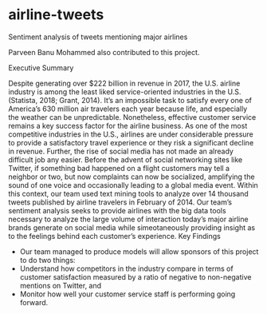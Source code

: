 # airline-tweets
Sentiment analysis of tweets mentioning major airlines

Parveen Banu Mohammed also contributed to this project.

Executive Summary

Despite generating over $222 billion in revenue in 2017, the U.S. airline industry is among the least liked service-oriented industries in the U.S. (Statista, 2018; Grant, 2014). It’s an impossible task to satisfy every one of America’s 630 million air travelers each year because life, and especially the weather can be unpredictable. Nonetheless, effective customer service remains a key success factor for the airline business. As one of the most competitive industries in the U.S., airlines are under considerable pressure to provide a satisfactory travel experience or they risk a significant decline in revenue. 
Further, the rise of social media has not made an already difficult job any easier. Before the advent of social networking sites like Twitter, if something bad happened on a flight customers may tell a neighbor or two, but now complaints can now be socialized, amplifying the sound of one voice and occasionally leading to a global media event.
Within this context, our team used text mining tools to analyze over 14 thousand tweets published by airline travelers in February of 2014. Our team’s sentiment analysis seeks to provide airlines with the big data tools necessary to analyze the large volume of interaction today’s major airline brands generate on social media while simeotaneously providing insight as to the feelings behind each customer’s experience.
Key Findings
- Our team managed to produce models will allow sponsors of this project to do two things:
- Understand how competitors in the industry compare in terms of customer satisfaction measured by a ratio of negative to non-negative mentions on Twitter, and
- Monitor how well your customer service staff is performing going forward.

